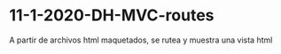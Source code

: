 # 11-1-2020-DH-MVC-routes  
A partir de archivos html maquetados, se rutea y muestra una vista html
